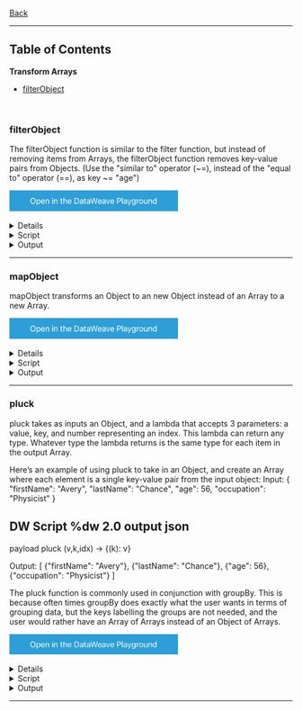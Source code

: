 [Back](../README.md)

<hr>

## Table of Contents

**Transform Arrays**
- [filterObject](#filterObject)


&nbsp;

### filterObject

The filterObject function is similar to the filter function, but instead of removing items from Arrays, the filterObject function removes key-value pairs from Objects.
(Use the "similar to" operator (~=), instead of the "equal to" operator (==), as key ~= "age")

<a href="https://dataweave.mulesoft.com/learn/playground?projectMethod=GHRepo&repo=Elliot518%2Fdataweave-bible&path=MuleTrain/objects%2FfilterObject"><img width="300" src="/images/dwplayground-button.png"><a>

<details>
<summary>Input</summary>

```json
{
    "name": "Jerry",
    "middle_name": false,
    "last_name": "Schumann",
    "secret_key": "903mg20mgg4",
    "secret_password": "d0n0tH4ckm3PLiZ",
    "question_secret": "Do you wish to get hacked?",
    "personal_token": false
}
```
</details>

<details>
<summary>Script</summary>

```dataweave
%dw 2.0
output json
---
payload filterObject (value, key, index) -> (not (key as String contains "secret")) and (not value ~= false) 
```
</details>

<details>
<summary>Output</summary>

```json

```
</details>

<hr>

### mapObject

mapObject transforms an Object to an new Object instead of an Array to a new Array. 

<a href="https://dataweave.mulesoft.com/learn/playground?projectMethod=GHRepo&repo=Elliot518%2Fdataweave-bible&path=MuleTrain/objects%2FmapObject"><img width="300" src="/images/dwplayground-button.png"><a>

<details>
<summary>Input</summary>

```json
[
  {"First Name": "Max", "Last Name": "The Mule"},
  {"First Name": "Albert", "Last Name": "Einstein"}
]
```
</details>

<details>
<summary>Script</summary>

```dataweave
%dw 2.0
output json
---
payload map (item,index) -> (
	item mapObject (value, key, index) -> {
        (lower(key)): upper(value)
    }
)
// payload map (items,index) -> (
// 	items mapObject (
// 		(lower($$)):(upper($))
// 	)
// )
```
</details>

<details>
<summary>Output</summary>

```json
[
  {
    "first name": "MAX",
    "last name": "THE MULE"
  },
  {
    "first name": "ALBERT",
    "last name": "EINSTEIN"
  }
]
```
</details>

<hr>

### pluck

pluck takes as inputs an Object, and a lambda that accepts 3 parameters: a value, key, and number representing an index. 
This lambda can return any type. Whatever type the lambda returns is the same type for each item in the output Array.

Here’s an example of using pluck to take in an Object, and create an Array where each element is a single key-value pair from the input object:
Input:
{
  "firstName": "Avery",
  "lastName": "Chance",
  "age": 56,
  "occupation": "Physicist"
}

DW Script
%dw 2.0
output json
---
payload pluck (v,k,idx) -> {(k): v}

Output:
[
  {"firstName": "Avery"},
  {"lastName": "Chance"},
  {"age": 56},
  {"occupation": "Physicist"}
]

The pluck function is commonly used in conjunction with groupBy. This is because often times groupBy does exactly what the user wants in terms of grouping data, but the keys labelling the groups are not needed, and the user would rather have an Array of Arrays instead of an Object of Arrays.

<a href="https://dataweave.mulesoft.com/learn/playground?projectMethod=GHRepo&repo=Elliot518%2Fdataweave-bible&path=MuleTrain/objects%2Fpluck"><img width="300" src="/images/dwplayground-button.png"><a>

<details>
<summary>Input</summary>

```json
[
  {
    "orderId"  : 1,
    "customer" : "Josh",
    "lineId"   : 1,
    "lineItem" : "Shoes",
    "price"    : 50
  },
  {
    "orderId"  : 1,
    "customer" : "Josh",
    "lineId"   : 2,
    "lineItem" : "Socks",
    "price"    : 20
  },
  {
    "orderId"  : 2,
    "customer" : "Mariano",
    "lineId"   : 3,
    "lineItem" : "Shirt",
    "price"    : 30
  },
  {
    "orderId"  : 2,
    "customer" : "Mariano",
    "lineId"   : 4,
    "lineItem" : "Jacket",
    "price"    : 80
  }
]
```
</details>

<details>
<summary>Script</summary>

```dataweave
%dw 2.0
output json
---
payload
    groupBy ((order, index) -> order.orderId)
    pluck ((order, id, index) -> order)
```
</details>

<details>
<summary>Output</summary>

```json
[
  [
    {
      "orderId": 1,
      "customer": "Josh",
      "lineId": 1,
      "lineItem": "Shoes",
      "price": 50
    },
    {
      "orderId": 1,
      "customer": "Josh",
      "lineId": 2,
      "lineItem": "Socks",
      "price": 20
    }
  ],
  [
    {
      "orderId": 2,
      "customer": "Mariano",
      "lineId": 3,
      "lineItem": "Shirt",
      "price": 30
    },
    {
      "orderId": 2,
      "customer": "Mariano",
      "lineId": 4,
      "lineItem": "Jacket",
      "price": 80
    }
  ]
]
```
</details>

<hr>

